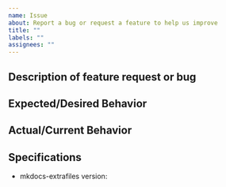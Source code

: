 ```yaml
---
name: Issue
about: Report a bug or request a feature to help us improve
title: ""
labels: ""
assignees: ""
---
```


## Description of feature request or bug

## Expected/Desired Behavior

## Actual/Current Behavior

## Specifications

- mkdocs-extrafiles version:

